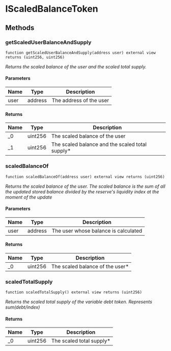 # IScaledBalanceToken









## Methods

### getScaledUserBalanceAndSupply

```solidity
function getScaledUserBalanceAndSupply(address user) external view returns (uint256, uint256)
```



*Returns the scaled balance of the user and the scaled total supply.*

#### Parameters

| Name | Type | Description |
|---|---|---|
| user | address | The address of the user

#### Returns

| Name | Type | Description |
|---|---|---|
| _0 | uint256 | The scaled balance of the user
| _1 | uint256 | The scaled balance and the scaled total supply*

### scaledBalanceOf

```solidity
function scaledBalanceOf(address user) external view returns (uint256)
```



*Returns the scaled balance of the user. The scaled balance is the sum of all the updated stored balance divided by the reserve&#39;s liquidity index at the moment of the update*

#### Parameters

| Name | Type | Description |
|---|---|---|
| user | address | The user whose balance is calculated

#### Returns

| Name | Type | Description |
|---|---|---|
| _0 | uint256 | The scaled balance of the user*

### scaledTotalSupply

```solidity
function scaledTotalSupply() external view returns (uint256)
```



*Returns the scaled total supply of the variable debt token. Represents sum(debt/index)*


#### Returns

| Name | Type | Description |
|---|---|---|
| _0 | uint256 | The scaled total supply*





